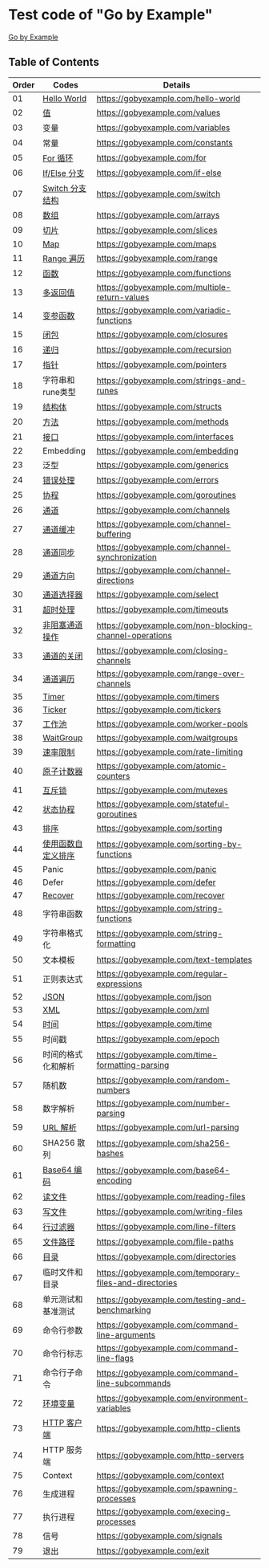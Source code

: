 
# Test code of "Go by Example"

[Go by Example](https://gobyexample.com/hello-world)

## Table of Contents

| Order  | Codes  | Details  |
|---|---|---|
| 01  |  [Hello World](./hello-world.go)  | https://gobyexample.com/hello-world  |
| 02  |  [值](./values.go)  | https://gobyexample.com/values  |
| 03  |  变量  | https://gobyexample.com/variables  |
| 04  |  常量  | https://gobyexample.com/constants  |
| 05  |  [For 循环](./for.go)  | https://gobyexample.com/for  |
| 06  |  [If/Else 分支](./if-else.go)  | https://gobyexample.com/if-else  |
| 07  |  [Switch 分支结构](./switch.go)  | https://gobyexample.com/switch  |
| 08  |  [数组](./arrays.go)  | https://gobyexample.com/arrays  |
| 09  |  [切片](./slices.go)  | https://gobyexample.com/slices  |
| 10  |  [Map](./maps.go)  | https://gobyexample.com/maps  |
| 11  |  [Range 遍历](./range.go)  | https://gobyexample.com/range  |
| 12  |  [函数](./functions.go)  | https://gobyexample.com/functions  |
| 13  |  [多返回值](./multiple-return-values.go)  | https://gobyexample.com/multiple-return-values  |
| 14  |  [变参函数](./variadic-functions.go)  | https://gobyexample.com/variadic-functions  |
| 15  |  [闭包](./closures.go)  | https://gobyexample.com/closures  |
| 16  |  [递归](./recursion.go)  | https://gobyexample.com/recursion  |
| 17  |  [指针](./pointers.go)  | https://gobyexample.com/pointers  |
| 18  |  字符串和rune类型  | https://gobyexample.com/strings-and-runes  |
| 19  |  [结构体](./structs.go)  | https://gobyexample.com/structs  |
| 20  |  [方法](./methods.go)  | https://gobyexample.com/methods  |
| 21  |  [接口](./interfaces.go)  | https://gobyexample.com/interfaces  |
| 22  |  Embedding  | https://gobyexample.com/embedding  |
| 23  |  泛型  | https://gobyexample.com/generics  |
| 24  |  [错误处理](./errors.go)  | https://gobyexample.com/errors  |
| 25  |  [协程](./goroutines.go)  | https://gobyexample.com/goroutines  |
| 26  |  [通道](./channels.go)  | https://gobyexample.com/channels  |
| 27  |  [通道缓冲](./channel-buffering.go)  | https://gobyexample.com/channel-buffering  |
| 28  |  [通道同步](./channel-synchronization.go)  | https://gobyexample.com/channel-synchronization  |
| 29  |  [通道方向](./channel-directions.go)  | https://gobyexample.com/channel-directions  |
| 30  |  [通道选择器](./select.go)  | https://gobyexample.com/select  |
| 31  |  [超时处理](./timeouts.go)  | https://gobyexample.com/timeouts  |
| 32  |  [非阻塞通道操作](./non-blocking-channel-operations.go)  | https://gobyexample.com/non-blocking-channel-operations  |
| 33  |  [通道的关闭](./closing-channels.go)  | https://gobyexample.com/closing-channels  |
| 34  |  [通道遍历](./range-over-channels.go)  | https://gobyexample.com/range-over-channels  |
| 35  |  [Timer](./timers.go)  | https://gobyexample.com/timers  |
| 36  |  [Ticker](./tickers.go)  | https://gobyexample.com/tickers  |
| 37  |  [工作池](./worker-pools.go)  | https://gobyexample.com/worker-pools  |
| 38  |  [WaitGroup](./waitgroups.go)  | https://gobyexample.com/waitgroups  |
| 39  |  [速率限制](./rate-limiting.go)  | https://gobyexample.com/rate-limiting  |
| 40  |  [原子计数器](./atomic-counters.go)  | https://gobyexample.com/atomic-counters  |
| 41  |  [互斥锁](./mutexes.go)  | https://gobyexample.com/mutexes  |
| 42  |  [状态协程](./stateful-goroutines.go)  | https://gobyexample.com/stateful-goroutines  |
| 43  |  [排序](./sorting.go)  | https://gobyexample.com/sorting  |
| 44  |  [使用函数自定义排序](./sorting-by-functions.go)  | https://gobyexample.com/sorting-by-functions  |
| 45  |  Panic  | https://gobyexample.com/panic  |
| 46  |  Defer  | https://gobyexample.com/defer  |
| 47  |  [Recover](./recover.go)  | https://gobyexample.com/recover  |
| 48  |  字符串函数  | https://gobyexample.com/string-functions  |
| 49  |  字符串格式化  | https://gobyexample.com/string-formatting  |
| 50  |  文本模板  | https://gobyexample.com/text-templates  |
| 51  |  正则表达式  | https://gobyexample.com/regular-expressions  |
| 52  |  [JSON](./json.go)  | https://gobyexample.com/json  |
| 53  |  [XML](./xml.go)  | https://gobyexample.com/xml  |
| 54  |  [时间](./time.go)  | https://gobyexample.com/time  |
| 55  |  时间戳  | https://gobyexample.com/epoch  |
| 56  |  时间的格式化和解析  | https://gobyexample.com/time-formatting-parsing  |
| 57  |  随机数  | https://gobyexample.com/random-numbers  |
| 58  |  数字解析  | https://gobyexample.com/number-parsing  |
| 59  |  [URL 解析](./url-parsing.go)  | https://gobyexample.com/url-parsing  |
| 60  |  SHA256 散列  | https://gobyexample.com/sha256-hashes  |
| 61  |  [Base64 编码](./base64-encoding.go)  | https://gobyexample.com/base64-encoding  |
| 62  |  [读文件](./reading-files.go)  | https://gobyexample.com/reading-files  |
| 63  |  [写文件](./writing-files.go)  | https://gobyexample.com/writing-files  |
| 64  |  [行过滤器](./line-filters.go)  | https://gobyexample.com/line-filters  |
| 65  |  [文件路径](./file-paths.go)  | https://gobyexample.com/file-paths  |
| 66  |  [目录](./directories.go)  | https://gobyexample.com/directories  |
| 67  |  临时文件和目录  | https://gobyexample.com/temporary-files-and-directories  |
| 68  |  单元测试和基准测试  | https://gobyexample.com/testing-and-benchmarking  |
| 69  |  命令行参数  | https://gobyexample.com/command-line-arguments  |
| 70  |  命令行标志  | https://gobyexample.com/command-line-flags  |
| 71  |  命令行子命令  | https://gobyexample.com/command-line-subcommands  |
| 72  |  [环境变量](./environment-variables.go)  | https://gobyexample.com/environment-variables  |
| 73  |  [HTTP 客户端](./http-clients.go)  | https://gobyexample.com/http-clients  |
| 74  |  HTTP 服务端  | https://gobyexample.com/http-servers  |
| 75  |  Context  | https://gobyexample.com/context  |
| 76  |  生成进程  | https://gobyexample.com/spawning-processes  |
| 77  |  执行进程  | https://gobyexample.com/execing-processes  |
| 78  |  信号  | https://gobyexample.com/signals  |
| 79  |  退出  | https://gobyexample.com/exit  |

